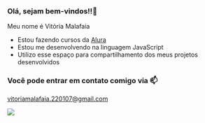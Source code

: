 ### Olá, sejam bem-vindos!!💟

Meu nome é Vitória Malafaia
- Estou fazendo cursos da [Alura](https://www.alura.com.br)
- Estou me desenvolvendo na linguagem JavaScript
- Utilizo esse espaço para compartilhamento dos meus projetos desenvolvidos

### Você pode entrar em contato comigo via 📫

vitoriamalafaia.220107@gmail.com

![](https://media1.tenor.com/m/6GIi9tonjeEAAAAd/parkour-the-office.gif)

<!---
luvsalamaiaz/luvsalamaiaz is a ✨ special ✨ repository because its `README.md` (this file) appears on your GitHub profile.
You can click the Preview link to take a look at your changes.
--->
